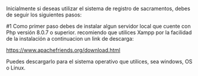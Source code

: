 Inicialmente si deseas utilizar el sistema de registro de sacramentos, debes de seguir los siguientes pasos:

#1 Como primer paso debes de instalar algun servidor local que cuente con Php versión 8.0.7 o superior.
 recomiendo que utilices Xampp por la facilidad de la instalación a continuacion un link de descarga:
 
 https://www.apachefriends.org/download.html
 
 Puedes descargarlo para el sistema operativo que utilices, sea windows, OS o Linux.
 
 
 
 
 
